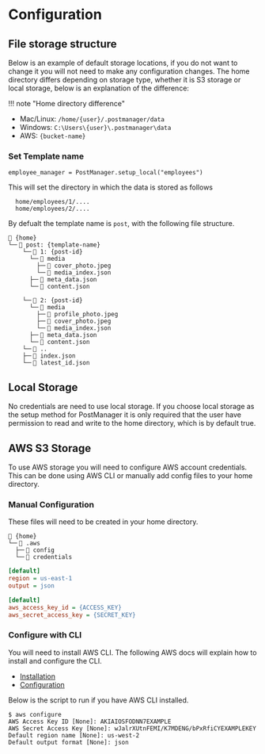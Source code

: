 # Configuration

## File storage structure

Below is an example of default storage locations, if you do not want to change it you will not need to make any configuration changes. The home directory differs depending on storage type, whether it is S3 storage or local storage, below is an explanation of the difference:

!!! note "Home directory difference"

- Mac/Linux: `/home/{user}/.postmanager/data`
- Windows: `C:\Users\{user}\.postmanager\data`
- AWS: `{bucket-name}`

### Set Template name

```
employee_manager = PostManager.setup_local("employees")
```

This will set the directory in which the data is stored as follows

```
  home/employees/1/....
  home/employees/2/....
```

By defualt the template name is `post`, with the following file structure.

```
📁 {home}
└─╴📁 post: {template-name}
    └─╴📁 1: {post-id}
      └─╴📁 media
        ├─╴📄 cover_photo.jpeg
        └─╴📄 media_index.json
      ├─╴📄 meta_data.json
      └─╴📄 content.json

    └─╴📁 2: {post-id}
      └─╴📁 media
        ├─╴📄 profile_photo.jpeg
        ├─╴📄 cover_photo.jpeg
        └─╴📄 media_index.json
      ├─╴📄 meta_data.json
      └─╴📄 content.json
    └─╴📁 ..
    ├─╴📄 index.json
    └─╴📄 latest_id.json
```

## Local Storage

No credentials are need to use local storage. If you choose local storage as the setup method for PostManager it is only required that the user have permission to read and write to the home directory, which is by default true.

## AWS S3 Storage

To use AWS storage you will need to configure AWS account credentials. This can be done using AWS CLI or manually add config files to your home directory.

### Manual Configuration

These files will need to be created in your home directory.

```
📁 {home}
└─╴📁 .aws
  ├─╴📄 config
  └─╴📄 credentials
```

```ini title="/home/user/.aws/config"
[default]
region = us-east-1
output = json
```

```ini title="/home/user/.aws/credentials"
[default]
aws_access_key_id = {ACCESS_KEY}
aws_secret_access_key = {SECRET_KEY}
```

### Configure with CLI

You will need to install AWS CLI. The following AWS docs will explain how to install and configure the CLI.

- [Installation](https://docs.aws.amazon.com/cli/latest/userguide/getting-started-install.html)
- [Configuration](https://docs.aws.amazon.com/cli/latest/userguide/cli-configure-quickstart.html)

Below is the script to run if you have AWS CLI installed.

```
$ aws configure
AWS Access Key ID [None]: AKIAIOSFODNN7EXAMPLE
AWS Secret Access Key [None]: wJalrXUtnFEMI/K7MDENG/bPxRfiCYEXAMPLEKEY
Default region name [None]: us-west-2
Default output format [None]: json
```
